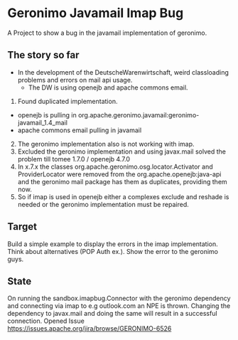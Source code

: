 Geronimo Javamail Imap Bug
==========================

A Project to show a bug in the javamail implementation of geronimo.

The story so far
----------------
- In the development of the DeutscheWarenwirtschaft, weird classloading problems and errors on mail api usage.
  - The DW is using openejb and apache commons email.

1. Found duplicated implementation.
  - openejb is pulling in org.apache.geronimo.javamail:geronimo-javamail_1.4_mail
  - apache commons email pulling in javamail
2. The geronimo implementation also is not working with imap.
3. Excluded the geronimo implementation and using javax.mail solved the problem till tomee 1.7.0 / openejb 4.7.0
4. In x.7.x the classes org.apache.geronimo.osg.locator.Activator and ProviderLocator were removed from the org.apache.openejb:java-api
   and the geronimo mail package has them as duplicates, providing them now.
5. So if imap is used in openejb either a complexes exclude and reshade is needed or the geronimo implementation must be repaired.

Target
------
Build a simple example to display the errors in the imap implementation. Think about alternatives (POP Auth ex.).
Show the error to the geronimo guys.

State
-----
On running the sandbox.imapbug.Connector with the geronimo dependency and connecting via imap to e.g outlook.com an NPE
is thrown. Changing the dependency to javax.mail and doing the same will result in a successful connection.
Opened Issue https://issues.apache.org/jira/browse/GERONIMO-6526